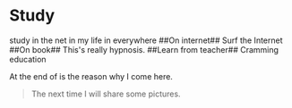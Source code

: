 # Study
study in the net in my life in everywhere
##On internet##
Surf the Internet
##On book##
This's really hypnosis.
##Learn from teacher##
Cramming education

At the end of is the reason why I come here.
>The next time I will share some pictures.
